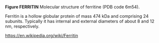 <div class="w3-row">
<div class="w3-half w3-center">

<bdl-pdb-pdbe-molstar molecule-id="6m54" height="440px"></bdl-pdb-pdbe-molstar>

**Figure FERRITIN** Molecular structure of ferritine (PDB code 6m54). 


</div>
<div class="w3-half w3-justify">
<div class="w3-margin-left">

Ferritin is a hollow globular protein of mass 474 kDa and comprising 24 subunits. Typically it has internal and external diameters of about 8 and 12 nm, respectively.

https://en.wikipedia.org/wiki/Ferritin

</div>
</div>
</div>